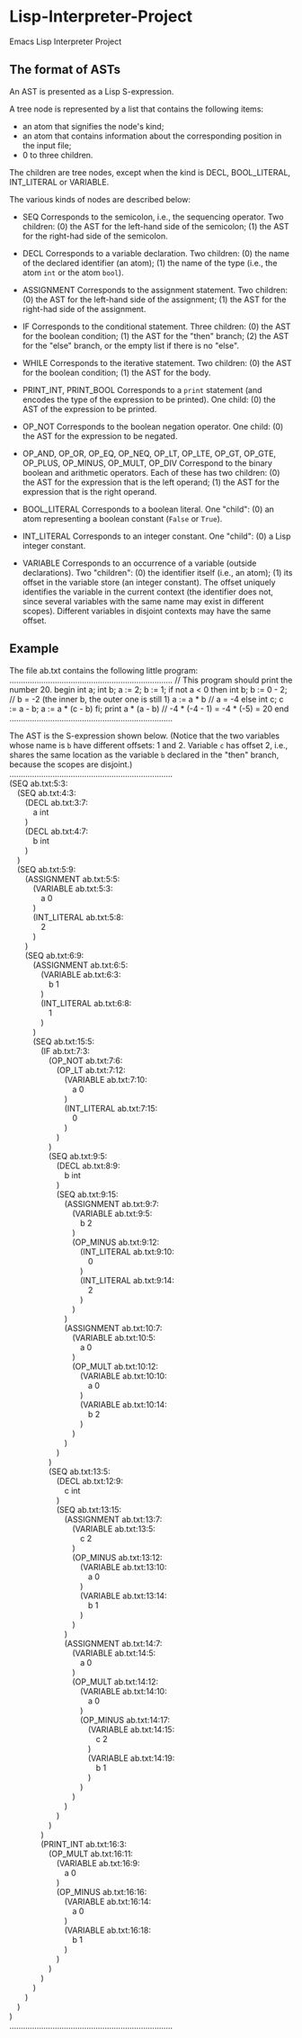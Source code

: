 # Lisp-Interpreter-Project
Emacs Lisp Interpreter Project

The format of ASTs
------------------------

An AST is presented as a Lisp S-expression.

A tree node is represented by a list that contains the following items:
  - an atom that signifies the node's kind;
  - an atom that contains information about the corresponding position in
    the input file;
  - 0 to three children.

The children are tree nodes, except when the kind is DECL, BOOL_LITERAL,
INT_LITERAL or VARIABLE.

The various kinds of nodes are described below:

  - SEQ
       Corresponds to the semicolon, i.e., the sequencing operator.
       Two children:
         (0) the AST for the left-hand side of the semicolon;
         (1) the AST for the right-had side of the semicolon.

  - DECL
       Corresponds to a variable declaration.
       Two children:
         (0) the name of the declared identifier (an atom);
         (1) the name of the type (i.e., the atom `int` or the atom `bool`).

  - ASSIGNMENT
       Corresponds to the assignment statement.
       Two children:
         (0) the AST for the left-hand side of the assignment;
         (1) the AST for the right-had side of the assignment.

  - IF
       Corresponds to the conditional statement.
       Three children:
         (0) the AST for the boolean condition;
         (1) the AST for the "then" branch;
         (2) the AST for the "else" branch, or the empty list if there is no
             "else".

  - WHILE
       Corresponds to the iterative statement.
       Two children:
         (0) the AST for the boolean condition;
         (1) the AST for the body.

  - PRINT_INT, PRINT_BOOL
       Corresponds to a `print` statement (and encodes the type of the
       expression to be printed).
       One child:
         (0) the AST of the expression to be printed.

  - OP_NOT
       Corresponds to the boolean negation operator.
       One child:
         (0) the AST for the expression to be negated.

  - OP_AND, OP_OR, OP_EQ, OP_NEQ, OP_LT, OP_LTE, OP_GT, OP_GTE, OP_PLUS, OP_MINUS, OP_MULT, OP_DIV
       Correspond to the binary boolean and arithmetic operators.
       Each of these has two children:
         (0) the AST for the expression that is the left operand;
         (1) the AST for the expression that is the right operand.

  - BOOL_LITERAL
       Corresponds to a boolean literal.
       One "child":
         (0) an atom representing a boolean constant (`False` or `True`).

  - INT_LITERAL
       Corresponds to an integer constant.
       One "child":
         (0) a Lisp integer constant.

  - VARIABLE
       Corresponds to an occurrence of a variable (outside declarations).
       Two "children":
         (0) the identifier itself (i.e., an atom);
         (1) its offset in the variable store (an integer constant).
       The offset uniquely identifies the variable in the current context (the
       identifier does not, since several variables with the same name may exist
       in different scopes). Different variables in disjoint contexts may have
       the same offset.


Example
-------

The file ab.txt contains the following little program:
........................................................................
// This program should print the number 20.
begin
  int a;
  int b;
  a := 2;
  b := 1;
  if not a <  0 then
    int b;
    b := 0 - 2;     // b = -2    (the inner b, the outer one is still 1)
    a := a * b      // a = -4
  else
    int c;
    c := a - b;
    a := a * (c - b)
  fi;
  print a * (a - b)    // -4 * (-4 - 1)  =  -4 * (-5)  =  20
end
........................................................................

The AST is the S-expression shown below.  (Notice that the
two variables whose name is `b` have different offsets: 1 and
2. Variable `c` has offset 2, i.e., shares the same location as the
variable `b` declared in the "then" branch, because the scopes are
disjoint.)
........................................................................<br>
(SEQ ab.txt:5:3:<br>
  &emsp;(SEQ ab.txt:4:3:<br>
    &emsp;&emsp;(DECL ab.txt:3:7:<br>
      &emsp;&emsp;&emsp;a  int<br>
    &emsp;&emsp;)<br>
    &emsp;&emsp;(DECL ab.txt:4:7:<br>
      &emsp;&emsp;&emsp;b  int<br>
    &emsp;&emsp;)<br>
  &emsp;)<br>
  &emsp;(SEQ ab.txt:5:9:<br>
    &emsp;&emsp;(ASSIGNMENT ab.txt:5:5:<br>
      &emsp;&emsp;&emsp;(VARIABLE ab.txt:5:3:<br>
        &emsp;&emsp;&emsp;&emsp;a  0<br>
      &emsp;&emsp;&emsp;)<br>
      &emsp;&emsp;&emsp;(INT_LITERAL ab.txt:5:8:<br>
        &emsp;&emsp;&emsp;&emsp;2<br>
      &emsp;&emsp;&emsp;)<br>
    &emsp;&emsp;)<br>
    &emsp;&emsp;(SEQ ab.txt:6:9:<br>
      &emsp;&emsp;&emsp;(ASSIGNMENT ab.txt:6:5:<br>
        &emsp;&emsp;&emsp;&emsp;(VARIABLE ab.txt:6:3:<br>
          &emsp;&emsp;&emsp;&emsp;&emsp;b  1<br>
        &emsp;&emsp;&emsp;&emsp;)<br>
        &emsp;&emsp;&emsp;&emsp;(INT_LITERAL ab.txt:6:8:<br>
          &emsp;&emsp;&emsp;&emsp;&emsp;1<br>
        &emsp;&emsp;&emsp;&emsp;)<br>
      &emsp;&emsp;&emsp;)<br>
      &emsp;&emsp;&emsp;(SEQ ab.txt:15:5:<br>
        &emsp;&emsp;&emsp;&emsp;(IF ab.txt:7:3:<br>
          &emsp;&emsp;&emsp;&emsp;&emsp;(OP_NOT ab.txt:7:6:<br>
            &emsp;&emsp;&emsp;&emsp;&emsp;&emsp;(OP_LT ab.txt:7:12:<br>
              &emsp;&emsp;&emsp;&emsp;&emsp;&emsp;&emsp;(VARIABLE ab.txt:7:10:<br>
                &emsp;&emsp;&emsp;&emsp;&emsp;&emsp;&emsp;&emsp;a  0<br>
              &emsp;&emsp;&emsp;&emsp;&emsp;&emsp;&emsp;)<br>
              &emsp;&emsp;&emsp;&emsp;&emsp;&emsp;&emsp;(INT_LITERAL ab.txt:7:15:<br>
                &emsp;&emsp;&emsp;&emsp;&emsp;&emsp;&emsp;&emsp;0<br>
              &emsp;&emsp;&emsp;&emsp;&emsp;&emsp;&emsp;)<br>
            &emsp;&emsp;&emsp;&emsp;&emsp;&emsp;)<br>
          &emsp;&emsp;&emsp;&emsp;&emsp;)<br>
          &emsp;&emsp;&emsp;&emsp;&emsp;(SEQ ab.txt:9:5:<br>
            &emsp;&emsp;&emsp;&emsp;&emsp;&emsp;(DECL ab.txt:8:9:<br>
              &emsp;&emsp;&emsp;&emsp;&emsp;&emsp;&emsp;b  int<br>
            &emsp;&emsp;&emsp;&emsp;&emsp;&emsp;)<br>
            &emsp;&emsp;&emsp;&emsp;&emsp;&emsp;(SEQ ab.txt:9:15:<br>
              &emsp;&emsp;&emsp;&emsp;&emsp;&emsp;&emsp;(ASSIGNMENT ab.txt:9:7:<br>
                &emsp;&emsp;&emsp;&emsp;&emsp;&emsp;&emsp;&emsp;(VARIABLE ab.txt:9:5:<br>
                  &emsp;&emsp;&emsp;&emsp;&emsp;&emsp;&emsp;&emsp;&emsp;b  2<br>
                &emsp;&emsp;&emsp;&emsp;&emsp;&emsp;&emsp;&emsp;)<br>
                &emsp;&emsp;&emsp;&emsp;&emsp;&emsp;&emsp;&emsp;(OP_MINUS ab.txt:9:12:<br>
                  &emsp;&emsp;&emsp;&emsp;&emsp;&emsp;&emsp;&emsp;&emsp;(INT_LITERAL ab.txt:9:10:<br>
                    &emsp;&emsp;&emsp;&emsp;&emsp;&emsp;&emsp;&emsp;&emsp;&emsp;0<br>
                  &emsp;&emsp;&emsp;&emsp;&emsp;&emsp;&emsp;&emsp;&emsp;)<br>
                  &emsp;&emsp;&emsp;&emsp;&emsp;&emsp;&emsp;&emsp;&emsp;(INT_LITERAL ab.txt:9:14:<br>
                    &emsp;&emsp;&emsp;&emsp;&emsp;&emsp;&emsp;&emsp;&emsp;&emsp;2<br>
                  &emsp;&emsp;&emsp;&emsp;&emsp;&emsp;&emsp;&emsp;&emsp;)<br>
                &emsp;&emsp;&emsp;&emsp;&emsp;&emsp;&emsp;&emsp;)<br>
              &emsp;&emsp;&emsp;&emsp;&emsp;&emsp;&emsp;)<br>
              &emsp;&emsp;&emsp;&emsp;&emsp;&emsp;&emsp;(ASSIGNMENT ab.txt:10:7:<br>
                &emsp;&emsp;&emsp;&emsp;&emsp;&emsp;&emsp;&emsp;(VARIABLE ab.txt:10:5:<br>
                  &emsp;&emsp;&emsp;&emsp;&emsp;&emsp;&emsp;&emsp;&emsp;a  0<br>
                &emsp;&emsp;&emsp;&emsp;&emsp;&emsp;&emsp;&emsp;)<br>
                &emsp;&emsp;&emsp;&emsp;&emsp;&emsp;&emsp;&emsp;(OP_MULT ab.txt:10:12:<br>
                  &emsp;&emsp;&emsp;&emsp;&emsp;&emsp;&emsp;&emsp;&emsp;(VARIABLE ab.txt:10:10:<br>
                    &emsp;&emsp;&emsp;&emsp;&emsp;&emsp;&emsp;&emsp;&emsp;&emsp;a  0<br>
                  &emsp;&emsp;&emsp;&emsp;&emsp;&emsp;&emsp;&emsp;&emsp;)<br>
                  &emsp;&emsp;&emsp;&emsp;&emsp;&emsp;&emsp;&emsp;&emsp;(VARIABLE ab.txt:10:14:<br>
                    &emsp;&emsp;&emsp;&emsp;&emsp;&emsp;&emsp;&emsp;&emsp;&emsp;b  2<br>
                  &emsp;&emsp;&emsp;&emsp;&emsp;&emsp;&emsp;&emsp;&emsp;)<br>
                &emsp;&emsp;&emsp;&emsp;&emsp;&emsp;&emsp;&emsp;)<br>
              &emsp;&emsp;&emsp;&emsp;&emsp;&emsp;&emsp;)<br>
            &emsp;&emsp;&emsp;&emsp;&emsp;&emsp;)<br>
          &emsp;&emsp;&emsp;&emsp;&emsp;)<br>
          &emsp;&emsp;&emsp;&emsp;&emsp;(SEQ ab.txt:13:5:<br>
            &emsp;&emsp;&emsp;&emsp;&emsp;&emsp;(DECL ab.txt:12:9:<br>
              &emsp;&emsp;&emsp;&emsp;&emsp;&emsp;&emsp;c  int<br>
            &emsp;&emsp;&emsp;&emsp;&emsp;&emsp;)<br>
            &emsp;&emsp;&emsp;&emsp;&emsp;&emsp;(SEQ ab.txt:13:15:<br>
              &emsp;&emsp;&emsp;&emsp;&emsp;&emsp;&emsp;(ASSIGNMENT ab.txt:13:7:<br>
                &emsp;&emsp;&emsp;&emsp;&emsp;&emsp;&emsp;&emsp;(VARIABLE ab.txt:13:5:<br>
                  &emsp;&emsp;&emsp;&emsp;&emsp;&emsp;&emsp;&emsp;&emsp;c  2<br>
                &emsp;&emsp;&emsp;&emsp;&emsp;&emsp;&emsp;&emsp;)<br>
                &emsp;&emsp;&emsp;&emsp;&emsp;&emsp;&emsp;&emsp;(OP_MINUS ab.txt:13:12:<br>
                  &emsp;&emsp;&emsp;&emsp;&emsp;&emsp;&emsp;&emsp;&emsp;(VARIABLE ab.txt:13:10:<br>
                    &emsp;&emsp;&emsp;&emsp;&emsp;&emsp;&emsp;&emsp;&emsp;&emsp;a  0<br>
                  &emsp;&emsp;&emsp;&emsp;&emsp;&emsp;&emsp;&emsp;&emsp;)<br>
                  &emsp;&emsp;&emsp;&emsp;&emsp;&emsp;&emsp;&emsp;&emsp;(VARIABLE ab.txt:13:14:<br>
                    &emsp;&emsp;&emsp;&emsp;&emsp;&emsp;&emsp;&emsp;&emsp;&emsp;b  1<br>
                  &emsp;&emsp;&emsp;&emsp;&emsp;&emsp;&emsp;&emsp;&emsp;)<br>
                &emsp;&emsp;&emsp;&emsp;&emsp;&emsp;&emsp;&emsp;)<br>
              &emsp;&emsp;&emsp;&emsp;&emsp;&emsp;&emsp;)<br>
              &emsp;&emsp;&emsp;&emsp;&emsp;&emsp;&emsp;(ASSIGNMENT ab.txt:14:7:<br>
                &emsp;&emsp;&emsp;&emsp;&emsp;&emsp;&emsp;&emsp;(VARIABLE ab.txt:14:5:<br>
                  &emsp;&emsp;&emsp;&emsp;&emsp;&emsp;&emsp;&emsp;&emsp;a  0<br>
                &emsp;&emsp;&emsp;&emsp;&emsp;&emsp;&emsp;&emsp;)<br>
                &emsp;&emsp;&emsp;&emsp;&emsp;&emsp;&emsp;&emsp;(OP_MULT ab.txt:14:12:<br>
                  &emsp;&emsp;&emsp;&emsp;&emsp;&emsp;&emsp;&emsp;&emsp;(VARIABLE ab.txt:14:10:<br>
                    &emsp;&emsp;&emsp;&emsp;&emsp;&emsp;&emsp;&emsp;&emsp;&emsp;a  0<br>
                  &emsp;&emsp;&emsp;&emsp;&emsp;&emsp;&emsp;&emsp;&emsp;)<br>
                  &emsp;&emsp;&emsp;&emsp;&emsp;&emsp;&emsp;&emsp;&emsp;(OP_MINUS ab.txt:14:17:<br>
                    &emsp;&emsp;&emsp;&emsp;&emsp;&emsp;&emsp;&emsp;&emsp;&emsp;(VARIABLE ab.txt:14:15:<br>
                      &emsp;&emsp;&emsp;&emsp;&emsp;&emsp;&emsp;&emsp;&emsp;&emsp;&emsp;c  2<br>
                    &emsp;&emsp;&emsp;&emsp;&emsp;&emsp;&emsp;&emsp;&emsp;&emsp;)<br>
                    &emsp;&emsp;&emsp;&emsp;&emsp;&emsp;&emsp;&emsp;&emsp;&emsp;(VARIABLE ab.txt:14:19:<br>
                      &emsp;&emsp;&emsp;&emsp;&emsp;&emsp;&emsp;&emsp;&emsp;&emsp;&emsp;b  1<br>
                    &emsp;&emsp;&emsp;&emsp;&emsp;&emsp;&emsp;&emsp;&emsp;&emsp;)<br>
                  &emsp;&emsp;&emsp;&emsp;&emsp;&emsp;&emsp;&emsp;&emsp;)<br>
                &emsp;&emsp;&emsp;&emsp;&emsp;&emsp;&emsp;&emsp;)<br>
              &emsp;&emsp;&emsp;&emsp;&emsp;&emsp;&emsp;)<br>
            &emsp;&emsp;&emsp;&emsp;&emsp;&emsp;)<br>
          &emsp;&emsp;&emsp;&emsp;&emsp;)<br>
        &emsp;&emsp;&emsp;&emsp;)<br>
        &emsp;&emsp;&emsp;&emsp;(PRINT_INT ab.txt:16:3:<br>
          &emsp;&emsp;&emsp;&emsp;&emsp;(OP_MULT ab.txt:16:11:<br>
            &emsp;&emsp;&emsp;&emsp;&emsp;&emsp;(VARIABLE ab.txt:16:9:<br>
              &emsp;&emsp;&emsp;&emsp;&emsp;&emsp;&emsp;a  0<br>
            &emsp;&emsp;&emsp;&emsp;&emsp;&emsp;)<br>
            &emsp;&emsp;&emsp;&emsp;&emsp;&emsp;(OP_MINUS ab.txt:16:16:<br>
              &emsp;&emsp;&emsp;&emsp;&emsp;&emsp;&emsp;(VARIABLE ab.txt:16:14:<br>
                &emsp;&emsp;&emsp;&emsp;&emsp;&emsp;&emsp;&emsp;a  0<br>
              &emsp;&emsp;&emsp;&emsp;&emsp;&emsp;&emsp;)<br>
              &emsp;&emsp;&emsp;&emsp;&emsp;&emsp;&emsp;(VARIABLE ab.txt:16:18:<br>
                &emsp;&emsp;&emsp;&emsp;&emsp;&emsp;&emsp;&emsp;b  1<br>
              &emsp;&emsp;&emsp;&emsp;&emsp;&emsp;&emsp;)<br>
            &emsp;&emsp;&emsp;&emsp;&emsp;&emsp;)<br>
          &emsp;&emsp;&emsp;&emsp;&emsp;)<br>
        &emsp;&emsp;&emsp;&emsp;)<br>
      &emsp;&emsp;&emsp;)<br>
    &emsp;&emsp;)<br>
  &emsp;)<br>
)<br>
........................................................................
